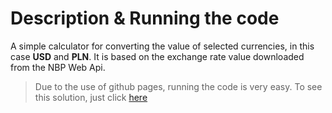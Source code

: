 # Description & Running the code

A simple calculator for converting the value of selected currencies, in this case **USD** and **PLN**. It is based on the exchange rate value downloaded from the NBP Web Api.

> Due to the use of github pages, running the code is very easy. To see this solution, just click [here](https://dajk99.github.io/Exchange-Calc/)